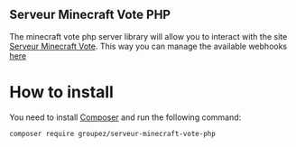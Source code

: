 ## Serveur Minecraft Vote PHP

The minecraft vote php server library will allow you to interact with the
site [Serveur Minecraft Vote](https://serveur-minecraft-vote.fr/). This way you can manage the available
webhooks [here](https://serveur-minecraft-vote.fr/members/developers/webhooks)

# How to install

You need to install [Composer](https://getcomposer.org/) and run the following command:

```bash
composer require groupez/serveur-minecraft-vote-php
```
